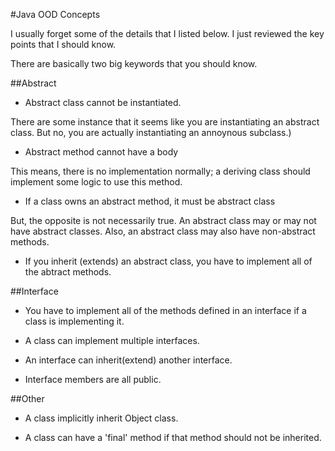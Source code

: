 #Java OOD Concepts

I usually forget some of the details that I listed below. I just reviewed the key points that I should know.


There are basically two big keywords that you should know.

##Abstract

- Abstract class cannot be instantiated. 

There are some instance that it seems like you are instantiating an abstract class. But no, you are actually instantiating an annoynous subclass.)
	
- Abstract method cannot have a body

This means, there is no implementation normally; a deriving class should implement some logic to use this method. 

- If a class owns an abstract method, it must be abstract class

But, the opposite is not necessarily true. An abstract class may or may not have abstract classes.
Also, an abstract class may also have non-abstract methods.

- If you inherit (extends) an abstract class, you have to implement all of the abtract methods.

##Interface

- You have to implement all of the methods defined in an interface if a class is implementing  it.

- A class can implement multiple interfaces.

- An interface can inherit(extend) another interface.

- Interface members are all public.


##Other
- A class implicitly inherit Object class.

- A class can have a 'final' method if that method should not be inherited. 
